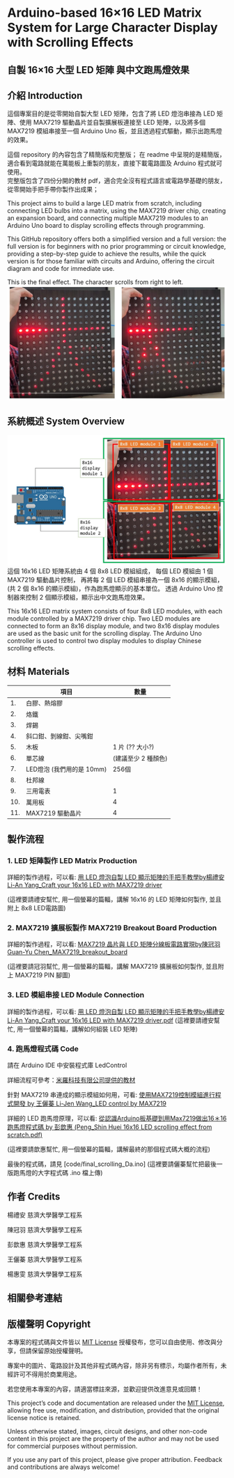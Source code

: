 # Arduino-based 16×16 LED Matrix System for Large Character Display with Scrolling Effects
## 自製 16×16 大型 LED 矩陣 與中文跑馬燈效果

## 介紹 Introduction

這個專案目的是從零開始自製大型 LED 矩陣，包含了將 LED 燈泡串接為 LED 矩陣、使用 MAX7219 驅動晶片並自製擴展板連接至 LED 矩陣，以及將多個 MAX7219 模組串接至一個 Arduino Uno 板，並且透過程式驅動，顯示出跑馬燈的效果。

這個 repository 的內容包含了精簡版和完整版；
在 readme 中呈現的是精簡版，適合看到電路就能在萬能板上重製的朋友，直接下載電路圖及 Arduino 程式就可使用。  
完整版包含了四份分開的教材 pdf，適合完全沒有程式語言或電路學基礎的朋友，從零開始手把手帶你製作出成果；

This project aims to build a large LED matrix from scratch, including connecting LED bulbs into a matrix, using the MAX7219 driver chip, creating an expansion board, and connecting multiple MAX7219 modules to an Arduino Uno board to display scrolling effects through programming. 

This GitHub repository offers both a simplified version and a full version: the full version is for beginners with no prior programming or circuit knowledge, providing a step-by-step guide to achieve the results, while the quick version is for those familiar with circuits and Arduino, offering the circuit diagram and code for immediate use.

This is the final effect. The character scrolls from right to left.
![final effect](./img_readme/final_show.jpg)

## 系統概述 System Overview

![system module](./img_readme/system_modules.jpg)
這個 16x16 LED 矩陣系統由 4 個 8x8 LED 模組組成，
每個 LED 模組由 1 個 MAX7219 驅動晶片控制，
再將每 2 個 LED 模組串接為一個 8x16 的顯示模組，(共 2 個 8x16 的顯示模組)，作為跑馬燈顯示的基本單位。
透過 Arduino Uno 控制器來控制 2 個顯示模組，顯示出中文跑馬燈效果。

This 16x16 LED matrix system consists of four 8x8 LED modules, with each module controlled by a MAX7219 driver chip. 
Two LED modules are connected to form an 8x16 display module, and two 8x16 display modules are used as the basic unit for the scrolling display. 
The Arduino Uno controller is used to control two display modules to display Chinese scrolling effects.



## 材料 Materials

|     | 項目                   | 數量                |
| --- | ---------------------- | ------------------- |
| 1.  | 白膠、熱熔膠           |                     |
| 2.  | 烙鐵                   |                     |
| 3.  | 焊錫                   |                     |
| 4.  | 斜口鉗、剝線鉗、尖嘴鉗 |                     |
| 5.  | 木板                   | 1 片  (?? 大小?)              |
| 6.  | 單芯線                 | (建議至少 2 種顏色) |
| 7.  | LED燈泡 (我們用的是 10mm)         | 256個               |
| 8.  | 杜邦線                 |                     |
| 9.  | 三用電表               | 1                   |
| 10. | 萬用板                 | 4                   |
| 11. | MAX7219 驅動晶片       | 4                   |

## 製作流程 
### 1. LED 矩陣製作 LED Matrix Production
詳細的製作過程，可以看: [用 LED 燈泡自製 LED 顯示矩陣的手把手教學by楊禮安 Li-An Yang_Craft your 16x16 LED with MAX7219 driver](Li-An%20Yang_Craft%20your%2016x16%20LED%20with%20MAX7219%20driver.pdf)

(這裡要請禮安幫忙, 用一個螢幕的篇輻，講解 16x16 的 LED 矩陣如何製作, 並且附上 8x8 LED電路圖)

### 2. MAX7219 擴展板製作 MAX7219 Breakout Board Production
詳細的製作過程，可以看: [MAX7219
晶片與 LED 矩陣分線板電路實現by陳冠羽 Guan-Yu Chen_MAX7219_breakout_board](Guan-Yu%20Chen_MAX7219_breakout_board.pdf)

(這裡要請冠羽幫忙, 用一個螢幕的篇輻，講解 MAX7219 擴展板如何製作, 並且附上 MAX7219 PIN 腳圖)

### 3. LED 模組串接 LED Module Connection
詳細的製作過程，可以看: [用 LED 燈泡自製 LED 顯示矩陣的手把手教學by楊禮安 Li-An Yang_Craft your 16x16 LED with MAX7219 driver.pdf](Li-An%20Yang_Craft%20your%2016x16%20LED%20with%20MAX7219%20driver.pdf)
(這裡要請禮安幫忙, 用一個螢幕的篇輻，講解如何組裝 LED 矩陣)

### 4. 跑馬燈程式碼 Code
請在 Arduino IDE 中安裝程式庫 LedControl

詳細流程可參考：[米羅科技有限公司提供的教材](https://shop.mirotek.com.tw/tutorial/arduino-max7219)

針對 MAX7219 串連成的顯示模組如何用，可看: [使用MAX7219控制模組進行程式開發 by 王儷蓁 Li-Jen Wang_LED control by MAX7219](Li-Jen%20Wang_LED%20control%20by%20MAX7219.pdf)

詳細的 LED 跑馬燈原理，可以看: [從認識Arduino板基礎到用Max7219做出16＊16跑馬燈程式碼 by 彭歆惠 (Peng_Shin Huei 16x16 LED scrolling effect from scratch.pdf)](Peng_Shin%20Huei%2016x16%20LED%20scrolling%20effect%20from%20scratch.pdf)

(這裡要請歆惠幫忙, 用一個螢幕的篇輻，講解最終的那個程式碼大概的流程)

最後的程式碼，請見  [code/final_scrolling_Da.ino]
(這裡要請儷蓁幫忙把最後一版跑馬燈的大字程式碼 .ino 檔上傳)



## 作者 Credits
楊禮安 慈濟大學醫學工程系

陳冠羽 慈濟大學醫學工程系

彭歆惠 慈濟大學醫學工程系

王儷蓁 慈濟大學醫學工程系

楊惠雯 慈濟大學醫學工程系

## 相關參考連結


## 版權聲明 Copyright

本專案的程式碼與文件皆以 [MIT License](https://opensource.org/licenses/MIT) 授權發布，您可以自由使用、修改與分享，但請保留原始授權聲明。  

專案中的圖片、電路設計及其他非程式碼內容，除非另有標示，均屬作者所有，未經許可不得用於商業用途。  

若您使用本專案的內容，請適當標註來源，並歡迎提供改進意見或回饋！

This project’s code and documentation are released under the [MIT License](https://opensource.org/licenses/MIT), allowing free use, modification, and distribution, provided that the original license notice is retained.  

Unless otherwise stated, images, circuit designs, and other non-code content in this project are the property of the author and may not be used for commercial purposes without permission.  

If you use any part of this project, please give proper attribution. Feedback and contributions are always welcome!

